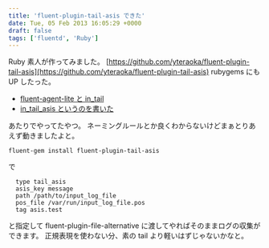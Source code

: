 ```yaml
---
title: 'fluent-plugin-tail-asis できた'
date: Tue, 05 Feb 2013 16:05:29 +0000
draft: false
tags: ['fluentd', 'Ruby']
---
```


Ruby 素人が作ってみました。 [https://github.com/yteraoka/fluent-plugin-tail-asis](https://github.com/yteraoka/fluent-plugin-tail-asis) rubygems にも UP したった。

* [fluent-agent-lite と in\_tail](/2013/01/fluent-agent-lite-%E3%81%A8-in_tail/)
* [in\_tail\_asis というのを書いた](/2013/02/in_tail_asis-%E3%81%A8%E3%81%84%E3%81%86%E3%81%AE%E3%82%92%E6%9B%B8%E3%81%84%E3%81%9F/)

あたりでやってたやつ。 ネーミングルールとか良くわからないけどまぁとりあえず動きましたよと。

```
fluent-gem install fluent-plugin-tail-asis
```

で

```
  type tail_asis
  asis_key message
  path /path/to/input_log_file
  pos_file /var/run/input_log_file.pos
  tag asis.test  
```

と指定して fluent-plugin-file-alternative に渡してやればそのままログの収集ができます。 正規表現を使わない分、素の tail より軽いはずじゃないかなと。
